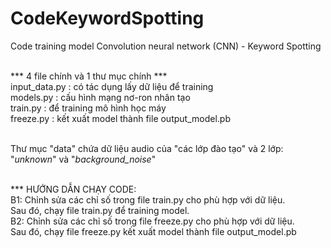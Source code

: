 # CodeKeywordSpotting
Code training model Convolution neural network (CNN) - Keyword Spotting

<br>*** 4 file chính và 1 thư mục chính ***
<br>input_data.py : có tác dụng lấy dữ liệu để training
<br>models.py : cấu hình mạng nơ-ron nhân tạo
<br>train.py : để training mô hình học máy
<br>freeze.py : kết xuất model thành file output_model.pb

<br>Thư mục "data" chứa dữ liệu audio của "các lớp đào tạo" và 2 lớp: "_unknown_" và "_background_noise_"

<br>*** HƯỚNG DẪN CHẠY CODE:
<br>B1: Chỉnh sửa các chỉ số trong file train.py cho phù hợp với dữ liệu.
<br>Sau đó, chạy file train.py để training model.
<br>B2: Chỉnh sửa các chỉ số trong file freeze.py cho phù hợp với dữ liệu.
<br>Sau đó, chạy file freeze.py kết xuất model thành file output_model.pb
